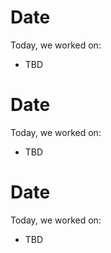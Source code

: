 # Date

Today, we worked on:

- TBD

# Date

Today, we worked on:

- TBD

# Date

Today, we worked on:

- TBD
